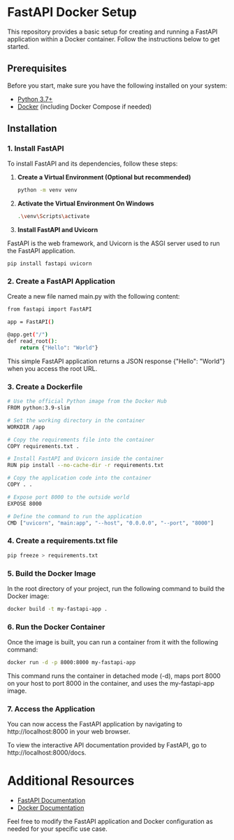 # FastAPI Docker Setup

This repository provides a basic setup for creating and running a FastAPI application within a Docker container. Follow
the instructions below to get started.

## Prerequisites

Before you start, make sure you have the following installed on your system:

- [Python 3.7+](https://www.python.org/downloads/)
- [Docker](https://www.docker.com/products/docker-desktop) (including Docker Compose if needed)

## Installation

### 1. Install FastAPI

To install FastAPI and its dependencies, follow these steps:

1. **Create a Virtual Environment (Optional but recommended)**

   ```bash
   python -m venv venv

2. **Activate the Virtual Environment On Windows**
   ```bash
   .\venv\Scripts\activate

3. **Install FastAPI and Uvicorn**

FastAPI is the web framework, and Uvicorn is the ASGI server used to run the FastAPI application.

    pip install fastapi uvicorn

### 2. Create a FastAPI Application
Create a new file named main.py with the following content:

```bash
from fastapi import FastAPI

app = FastAPI()

@app.get("/")
def read_root():
    return {"Hello": "World"}
```
This simple FastAPI application returns a JSON response {"Hello": "World"} when you access the root URL.

### 3. Create a Dockerfile

```bash
# Use the official Python image from the Docker Hub
FROM python:3.9-slim

# Set the working directory in the container
WORKDIR /app

# Copy the requirements file into the container
COPY requirements.txt .

# Install FastAPI and Uvicorn inside the container
RUN pip install --no-cache-dir -r requirements.txt

# Copy the application code into the container
COPY . .

# Expose port 8000 to the outside world
EXPOSE 8000

# Define the command to run the application
CMD ["uvicorn", "main:app", "--host", "0.0.0.0", "--port", "8000"]
```
### 4. Create a requirements.txt file
```bash
pip freeze > requirements.txt
```

### 5. Build the Docker Image
In the root directory of your project, run the following command to build the Docker image:
   ```bash
   docker build -t my-fastapi-app .
   ```
### 6. Run the Docker Container
Once the image is built, you can run a container from it with the following command:
```bash
docker run -d -p 8000:8000 my-fastapi-app
```
This command runs the container in detached mode (-d), maps port 8000 on your host to port 8000 in the container, and uses the my-fastapi-app image.

### 7. Access the Application
You can now access the FastAPI application by navigating to http://localhost:8000 in your web browser.

To view the interactive API documentation provided by FastAPI, go to http://localhost:8000/docs.

# Additional Resources
- [FastAPI Documentation](https://fastapi.tiangolo.com/)
- [Docker Documentation](https://docs.docker.com/)

Feel free to modify the FastAPI application and Docker configuration as needed for your specific use case.